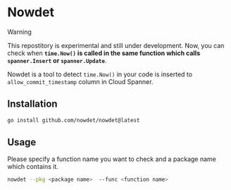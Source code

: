 # Nowdet

> [!WARNING]
> This repostitory is experimental and still under development.
> Now, you can check when **`time.Now()` is called in the same function which calls `spanner.Insert` or `spanner.Update`**.

Nowdet is a tool to detect `time.Now()` in your code is inserted to `allow_commit_timestamp` column in Cloud Spanner.

## Installation

```bash
go install github.com/nowdet/nowdet@latest
```

## Usage
Please specify a function name you want to check and a package name which contains it.

```bash
nowdet --pkg <package name>  --func <function name>
```
